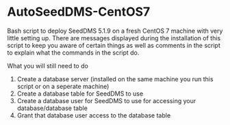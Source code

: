 # AutoSeedDMS-CentOS7
Bash script to deploy SeedDMS 5.1.9 on a fresh CentOS 7 machine with very little setting up.
There are messages displayed during the installation of this script to keep you aware of certain things as well as comments in the script to explain what the commands in the script do.

What you will still need to do
1. Create a database server (installed on the same machine you run this script or on a seperate machine)
2. Create a database table for SeedDMS to use
3. Create a database user for SeedDMS to use for accessing your database/database table
4. Grant that database user access to the database table
